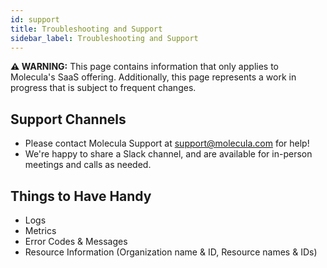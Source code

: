 ```yaml
---
id: support
title: Troubleshooting and Support
sidebar_label: Troubleshooting and Support
---
```


 **⚠ WARNING:** This page contains information that only applies to Molecula's SaaS offering. Additionally, this page represents a work in progress that is subject to frequent changes. 

## Support Channels

*   Please contact Molecula Support at [support@molecula.com](mailto:support@molecula.com) for help!
*   We're happy to share a Slack channel, and are available for in-person meetings and calls as needed.


## Things to Have Handy

*   Logs
*   Metrics
*   Error Codes & Messages
*   Resource Information (Organization name & ID, Resource names & IDs)


